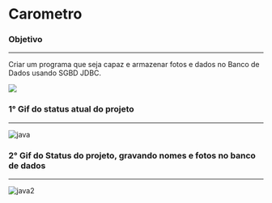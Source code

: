# Carometro

### Objetivo
___

Criar um programa que seja capaz e armazenar fotos e dados no Banco de Dados usando SGBD JDBC.
<p align="lefth" >
  <a href="https://skillicons.dev">
    <img src="https://skillicons.dev/icons?i=java,mysql,git" />
  </a>
</p>

### 1° Gif do status atual do projeto
___

![java](https://github.com/PauloCruz34/Carometro/assets/126684518/e9443e2a-ad70-46a8-b7b1-d2c342c20cd2)


### 2° Gif do Status do projeto, gravando nomes e fotos no banco de dados
___

![java2](https://github.com/PauloCruz34/Carometro/assets/126684518/59b24175-335d-4a39-89e7-e2accd74ca75)
